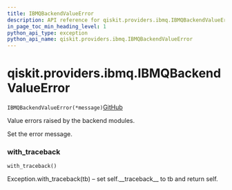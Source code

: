 ```yaml
---
title: IBMQBackendValueError
description: API reference for qiskit.providers.ibmq.IBMQBackendValueError
in_page_toc_min_heading_level: 1
python_api_type: exception
python_api_name: qiskit.providers.ibmq.IBMQBackendValueError
---
```


<span id="qiskit-providers-ibmq-ibmqbackendvalueerror" />

# qiskit.providers.ibmq.IBMQBackendValueError

<span id="qiskit.providers.ibmq.IBMQBackendValueError" />

`IBMQBackendValueError(*message)`[GitHub](https://github.com/qiskit/qiskit-ibmq-provider/tree/stable/0.12/qiskit/providers/ibmq/exceptions.py "view source code")

Value errors raised by the backend modules.

Set the error message.

### with\_traceback

<span id="qiskit.providers.ibmq.IBMQBackendValueError.with_traceback" />

`with_traceback()`

Exception.with\_traceback(tb) – set self.\_\_traceback\_\_ to tb and return self.

